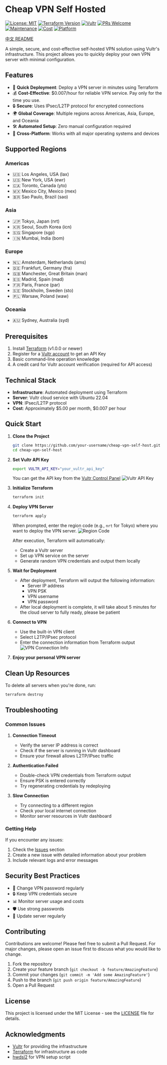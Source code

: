 # Cheap VPN Self Hosted

[![License: MIT](https://img.shields.io/badge/License-MIT-yellow.svg)](https://opensource.org/licenses/MIT)
[![Terraform Version](https://img.shields.io/badge/Terraform-1.0.0+-blue.svg)](https://www.terraform.io/downloads.html)
[![Vultr](https://img.shields.io/badge/Vultr-Cloud%20Provider-orange.svg)](https://www.vultr.com/)
[![PRs Welcome](https://img.shields.io/badge/PRs-welcome-brightgreen.svg)](http://makeapullrequest.com)
[![Maintenance](https://img.shields.io/badge/Maintained%3F-yes-green.svg)](https://github.com/flyingdog1310/cheap-vpn-selfhost/graphs/commit-activity)
[![Cost](https://img.shields.io/badge/Cost-%245%2Fmonth-green.svg)](https://github.com/flyingdog1310/cheap-vpn-selfhost)
[![Platform](https://img.shields.io/badge/Platform-Linux%20%7C%20Windows%20%7C%20macOS%20%7C%20iOS%20%7C%20Android-blue.svg)](https://github.com/flyingdog1310/cheap-vpn-selfhost)

[中文 README](./README_zh.md)

A simple, secure, and cost-effective self-hosted VPN solution using Vultr's infrastructure. This project allows you to quickly deploy your own VPN server with minimal configuration.

## Features

- 🚀 **Quick Deployment**: Deploy a VPN server in minutes using Terraform
- 💰 **Cost-Effective**: $0.007/hour for reliable VPN service. Pay only for the time you use.
- 🔒 **Secure**: Uses IPsec/L2TP protocol for encrypted connections
- 🌍 **Global Coverage**: Multiple regions across Americas, Asia, Europe, and Oceania
- 🛠️ **Automated Setup**: Zero manual configuration required
- 📱 **Cross-Platform**: Works with all major operating systems and devices

## Supported Regions

### Americas
- 🇺🇸 Los Angeles, USA (lax)
- 🇺🇸 New York, USA (ewr)
- 🇨🇦 Toronto, Canada (yto)
- 🇲🇽 Mexico City, Mexico (mex)
- 🇧🇷 Sao Paulo, Brazil (sao)

### Asia
- 🇯🇵 Tokyo, Japan (nrt)
- 🇰🇷 Seoul, South Korea (icn)
- 🇸🇬 Singapore (sgp)
- 🇮🇳 Mumbai, India (bom)

### Europe
- 🇳🇱 Amsterdam, Netherlands (ams)
- 🇩🇪 Frankfurt, Germany (fra)
- 🇬🇧 Manchester, Great Britain (man)
- 🇪🇸 Madrid, Spain (mad)
- 🇫🇷 Paris, France (par)
- 🇸🇪 Stockholm, Sweden (sto)
- 🇵🇱 Warsaw, Poland (waw)

### Oceania
- 🇦🇺 Sydney, Australia (syd)

## Prerequisites

1. Install [Terraform](https://www.terraform.io/downloads.html) (v1.0.0 or newer)
2. Register for a [Vultr account](https://www.vultr.com/) to get an API Key
3. Basic command-line operation knowledge
4. A credit card for Vultr account verification (required for API access)

## Technical Stack

- **Infrastructure**: Automated deployment using Terraform
- **Server**: Vultr cloud service with Ubuntu 22.04
- **VPN**: IPsec/L2TP protocol
- **Cost**: Approximately $5.00 per month, $0.007 per hour

## Quick Start

1. **Clone the Project**
   ```bash
   git clone https://github.com/your-username/cheap-vpn-self-host.git
   cd cheap-vpn-self-host
   ```

2. **Set Vultr API Key**
   ```bash
   export VULTR_API_KEY="your_vultr_api_key"
   ```
   You can get the API key from the [Vultr Control Panel](https://my.vultr.com/settings/#settingsapi)
   ![Vultr API Key](./docs/vultr-api-key.jpg)

3. **Initialize Terraform**
   ```bash
   terraform init
   ```

4. **Deploy VPN Server**
   ```bash
   terraform apply
   ```
   When prompted, enter the region code (e.g., `nrt` for Tokyo) where you want to deploy the VPN server.
   ![Region Code](./docs/region-code.jpg)

   After execution, Terraform will automatically:
   - Create a Vultr server
   - Set up VPN service on the server
   - Generate random VPN credentials and output them locally

5. **Wait for Deployment**
   - After deployment, Terraform will output the following information:
     - Server IP address
     - VPN PSK
     - VPN username
     - VPN password
   - After local deployment is complete, it will take about 5 minutes for the cloud server to fully ready, please be patient

6. **Connect to VPN**
   - Use the built-in VPN client
   - Select L2TP/IPsec protocol
   - Enter the connection information from Terraform output
   ![VPN Connection Info](./docs/vpn-connection-info.jpg)

7. **Enjoy your personal VPN server**

## Clean Up Resources

To delete all servers when you're done, run:
```bash
terraform destroy
```

## Troubleshooting

### Common Issues

1. **Connection Timeout**
   - Verify the server IP address is correct
   - Check if the server is running in Vultr dashboard
   - Ensure your firewall allows L2TP/IPsec traffic

2. **Authentication Failed**
   - Double-check VPN credentials from Terraform output
   - Ensure PSK is entered correctly
   - Try regenerating credentials by redeploying

3. **Slow Connection**
   - Try connecting to a different region
   - Check your local internet connection
   - Monitor server resources in Vultr dashboard

### Getting Help

If you encounter any issues:
1. Check the [Issues](https://github.com/your-username/cheap-vpn-self-host/issues) section
2. Create a new issue with detailed information about your problem
3. Include relevant logs and error messages

## Security Best Practices

- 🔑 Change VPN password regularly
- 🔒 Keep VPN credentials secure
- 📊 Monitor server usage and costs
- 🛡️ Use strong passwords
- 🔄 Update server regularly

## Contributing

Contributions are welcome! Please feel free to submit a Pull Request. For major changes, please open an issue first to discuss what you would like to change.

1. Fork the repository
2. Create your feature branch (`git checkout -b feature/AmazingFeature`)
3. Commit your changes (`git commit -m 'Add some AmazingFeature'`)
4. Push to the branch (`git push origin feature/AmazingFeature`)
5. Open a Pull Request

## License

This project is licensed under the MIT License - see the [LICENSE](LICENSE) file for details.

## Acknowledgments

- [Vultr](https://www.vultr.com/) for providing the infrastructure
- [Terraform](https://www.terraform.io/) for infrastructure as code
- [hwdsl2](https://github.com/hwdsl2/setup-ipsec-vpn) for VPN setup script
